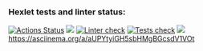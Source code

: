 ### Hexlet tests and linter status:
[![Actions Status](https://github.com/AndreiIlin/frontend-project-lvl2/workflows/hexlet-check/badge.svg)](https://github.com/AndreiIlin/frontend-project-lvl2/actions)
<a href="https://codeclimate.com/github/AndreiIlin/frontend-project-lvl2/maintainability"><img src="https://api.codeclimate.com/v1/badges/66253a816f0ac2eafa5a/maintainability" /></a>
[![Linter check](https://github.com/AndreiIlin/frontend-project-lvl2/actions/workflows/Eslint.yml/badge.svg)](https://github.com/AndreiIlin/frontend-project-lvl2/actions/workflows/Eslint.yml)
[![Tests check](https://github.com/AndreiIlin/frontend-project-lvl2/actions/workflows/Tests%20check.yml/badge.svg)](https://github.com/AndreiIlin/frontend-project-lvl2/actions/workflows/Tests%20check.yml)
<a href="https://codeclimate.com/github/AndreiIlin/frontend-project-lvl2/test_coverage"><img src="https://api.codeclimate.com/v1/badges/66253a816f0ac2eafa5a/test_coverage" /></a>
https://asciinema.org/a/aUPYtyiGH5sbHMgBGcsdV1VOt
